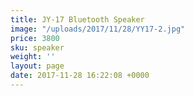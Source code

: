 ```yaml
---
title: JY-17 Bluetooth Speaker
image: "/uploads/2017/11/28/YY17-2.jpg"
price: 3800
sku: speaker
weight: ''
layout: page
date: 2017-11-28 16:22:08 +0000
---
```

